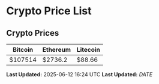 # Crypto Price List

## Crypto Prices
| Bitcoin | Ethereum | Litecoin |
| ------- | -------- | -------- |
| $107514 | $2736.2 | $88.66 |
**Last Updated:** 2025-06-12 16:24 UTC
**Last Updated:** $DATE$

